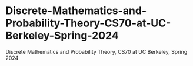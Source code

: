 # Discrete-Mathematics-and-Probability-Theory-CS70-at-UC-Berkeley-Spring-2024
Discrete Mathematics and Probability Theory, CS70 at UC Berkeley, Spring 2024
